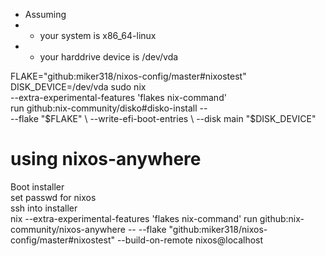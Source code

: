 - Assuming
- - your system is x86_64-linux
- - your harddrive device is /dev/vda

FLAKE="github:miker318/nixos-config/master#nixostest"
DISK_DEVICE=/dev/vda
sudo nix \
    --extra-experimental-features 'flakes nix-command' \
    run github:nix-community/disko#disko-install -- \
    --flake "$FLAKE" \
    --write-efi-boot-entries \
    --disk main "$DISK_DEVICE"

# using nixos-anywhere

Boot installer  
set passwd for nixos  
ssh into installer  
nix --extra-experimental-features 'flakes nix-command' run github:nix-community/nixos-anywhere -- --flake "github:miker318/nixos-config/master#nixostest" --build-on-remote nixos@localhost

